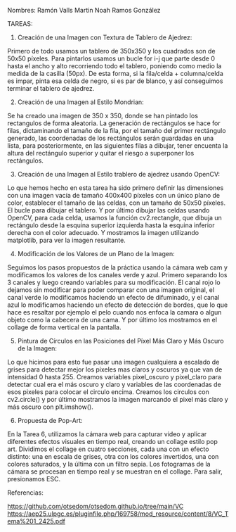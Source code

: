 Nombres:
Ramón Valls Martin
Noah Ramos González

TAREAS:

1. Creación de una Imagen con Textura de Tablero de Ajedrez:

Primero de todo usamos un tablero de 350x350 y los cuadrados son de 50x50 píxeles. 
Para pintarlos usamos un bucle for i-j que parte desde 0 hasta el ancho y alto recorriendo todo el tablero, poniendo como medio la medida de la casilla (50px). De esta forma, si la fila/celda + columna/celda es impar, pinta esa celda de negro, si es par de blanco, y así conseguimos terminar el tablero de ajedrez.

2. Creación de una Imagen al Estilo Mondrian:

Se ha creado una imagen de 350 x 350, donde se han pintado los rectangulos de forma aleatoria. La generación de rectángulos se hace for filas, dictaminando el tamaño de la fila, por el tamaño del primer rectángulo generado, las coordenadas de los rectángulos serán guardadas en una lista, para posteriormente, en las siguientes filas a dibujar, tener encuenta la altura del rectángulo superior y quitar el riesgo a superponer los rectángulos.

3. Creación de una Imagen al Estilo trablero de ajedrez usando OpenCV:

Lo que hemos hecho en esta tarea ha sido primero definir las dimensiones con una imagen vacía de tamaño 400x400 píxeles con un único plano de color, establecer el tamaño de las celdas, con un tamaño de 50x50 píxeles. El bucle para dibujar el tablero. Y por último dibujar las celdas usando OpenCV, para cada celda, usamos la función cv2.rectangle, que dibuja un rectángulo desde la esquina superior izquierda hasta la esquina inferior derecha con el color adecuado.
Y mostramos la imagen utilizando matplotlib, para ver la imagen resultante.

4. Modificación de los Valores de un Plano de la Imagen:

Seguimos los pasos propuestos de la práctica usando la cámara web cam y modificamos los valores de los canales verde y azul. Primero separando los 3 canales y luego creando variables para su modificación. El canal rojo lo dejamos sin modificar para poder comparar con una imagen original, el canal verde lo modificamos haciendo un efecto de difuminado, y el canal azul lo modificamos haciendo un efecto de detección de bordes, que lo que hace es resaltar por ejemplo el pelo cuando nos enfoca la camara o algun objeto como la cabecera de una cama. Y por último los mostramos en el collage de forma vertical en la pantalla.

5. Pintura de Círculos en las Posiciones del Píxel Más Claro y Más Oscuro de la Imagen:

Lo que hicimos para esto fue pasar una imagen cualquiera a escalado de grises para detectar mejor los pixeles mas claros y oscuros ya que van de intensidad 0 hasta 255. Creamos variables pixel_oscuro y pixel_claro para detectar cual era el más oscuro y claro y variables de las coordenadas de esos pixeles para colocar el circulo encima. 
Creamos los circulos con cv2.circle() y por último mostramos la imagen marcando el pixel más claro y más oscuro con plt.imshow().

6. Propuesta de Pop-Art:


En la Tarea 6, utilizamos la cámara web para capturar video y aplicar diferentes efectos visuales en tiempo real, creando un collage estilo pop art. Dividimos el collage en cuatro secciones, cada una con un efecto distinto: una en escala de grises, otra con los colores invertidos, una con colores saturados, y la última con un filtro sepia. Los fotogramas de la cámara se procesan en tiempo real y se muestran en el collage. Para salir, presionamos ESC.


Referencias:

https://github.com/otsedom/otsedom.github.io/tree/main/VC
https://aep25.ulpgc.es/pluginfile.php/169758/mod_resource/content/8/VC_Tema%201_2425.pdf
